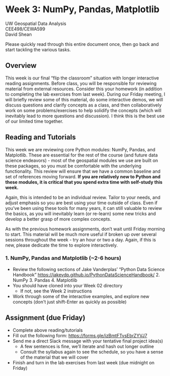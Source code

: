 # Week 3: NumPy, Pandas, Matplotlib

UW Geospatial Data Analysis  
CEE498/CEWA599  
David Shean  

Please quickly read through this entire document once, then go back and start tackling the various tasks.

## Overview
This week is our final “flip the classroom” situation with longer interactive reading assignments. Before class, you will be responsible for reviewing material from external resources. Consider this your homework (in addition to completing the lab exercises from last week). During our Friday meeting, I will briefly review some of this material, do some interactive demos, we will discuss questions and clarify concepts as a class, and then collaboratively work on some problems/exercises to help solidify the concepts (which will inevitably lead to more questions and discussion). I think this is the best use of our limited time together.

## Reading and Tutorials
This week we are reviewing core Python modules: NumPy, Pandas, and Matplotlib. These are essential for the rest of the course (and future data science endeavors) - most of the geospatial modules we use are built on these packages, so you must be comfortable with the underlying functionality. This review will ensure that we have a common baseline and set of references moving forward. **If you are relatively new to Python and these modules, it is critical that you spend extra time with self-study this week.** 

Again, this is intended to be an individual review. Tailor to your needs, and adjust emphasis so you are best using your time outside of class. Even if you’ve been using these tools for many years, it can still valuable to review the basics, as you will inevitably learn (or re-learn) some new tricks and develop a better grasp of more complex concepts. 

As with the previous homework assignments, don’t wait until Friday morning to start.  This material will be much more useful if broken up over several sessions throughout the week - try an hour or two a day. Again, if this is new, please dedicate the time to explore interactively.

### 1. NumPy, Pandas and Matplotlib (~2-6 hours)
* Review the following sections of Jake Vanderplas’ “Python Data Science Handbook”
https://jakevdp.github.io/PythonDataScienceHandbook/
    2. NumPy
    3. Pandas
    4. Matplotlib
* You should have cloned into your Week 02 directory
    * If not, see the Week 2 instructions
* Work through some of the interactive examples, and explore new concepts (don't just shift-Enter as quickly as possible)

## Assignment (due Friday)
* Complete above reading/tutorials
* Fill out the following form: https://forms.gle/izBmtFTvsEbrZYVJ7
* Send me a direct Slack message with your tentative final project idea(s)
    * A few sentences is fine, we’ll iterate and hash out longer outline 
    * Consult the syllabus again to see the schedule, so you have a sense of the material that we will cover
* Finish and turn in the lab exercises from last week (due midnight on Friday)


